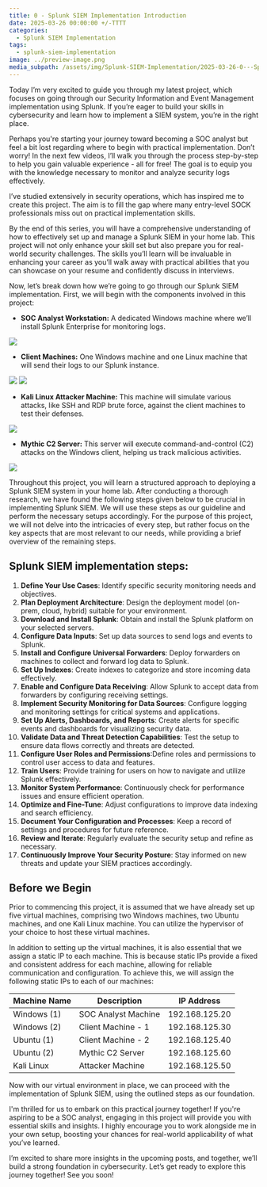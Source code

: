 ```yaml
---
title: 0 - Splunk SIEM Implementation Introduction
date: 2025-03-26 00:00:00 +/-TTTT
categories:
  - Splunk SIEM Implementation
tags:
  - splunk-siem-implementation
image: ../preview-image.png
media_subpath: /assets/img/Splunk-SIEM-Implementation/2025-03-26-0---Splunk-SIEM-Implementation-Introduction/
---
```


Today I’m very excited to guide you through my latest project, which focuses on going through our Security Information and Event Management implementation using Splunk. If you’re eager to build your skills in cybersecurity and learn how to implement a SIEM system, you’re in the right place.

Perhaps you're starting your journey toward becoming a SOC analyst but feel a bit lost regarding where to begin with practical implementation. Don’t worry! In the next few videos, I’ll walk you through the process step-by-step to help you gain valuable experience - all for free! The goal is to equip you with the knowledge necessary to monitor and analyze security logs effectively.

I’ve studied extensively in security operations, which has inspired me to create this project. The aim is to fill the gap where many entry-level SOCK professionals miss out on practical implementation skills.

By the end of this series, you will have a comprehensive understanding of how to effectively set up and manage a Splunk SIEM in your home lab. This project will not only enhance your skill set but also prepare you for real-world security challenges. The skills you’ll learn will be invaluable in enhancing your career as you’ll walk away with practical abilities that you can showcase on your resume and confidently discuss in interviews.

Now, let’s break down how we’re going to go through our Splunk SIEM implementation. First, we will begin with the components involved in this project:

- **SOC Analyst Workstation:** A dedicated Windows machine where we’ll install Splunk Enterprise for monitoring logs.

![](2025-03-26-0---Splunk-SIEM-Implementation-Introduction-1.png)

- **Client Machines:** One Windows machine and one Linux machine that will send their logs to our Splunk instance.

![](2025-03-26-0---Splunk-SIEM-Implementation-Introduction-2.png)
![](2025-03-26-0---Splunk-SIEM-Implementation-Introduction-3.png)

- **Kali Linux Attacker Machine:** This machine will simulate various attacks, like SSH and RDP brute force, against the client machines to test their defenses.

![](2025-03-26-0---Splunk-SIEM-Implementation-Introduction-4.png)

- **Mythic C2 Server:** This server will execute command-and-control (C2) attacks on the Windows client, helping us track malicious activities.

![](2025-03-26-0---Splunk-SIEM-Implementation-Introduction-5.png)

Throughout this project, you will learn a structured approach to deploying a Splunk SIEM system in your home lab. After conducting a thorough research, we have found the following steps given below to be crucial in implementing Splunk SIEM. We will use these steps as our guideline and perform the necessary setups accordingly. For the purpose of this project, we will not delve into the intricacies of every step, but rather focus on the key aspects that are most relevant to our needs, while providing a brief overview of the remaining steps.
  
## Splunk SIEM implementation steps:  
  
1. **Define Your Use Cases**: Identify specific security monitoring needs and objectives.  
2. **Plan Deployment Architecture**: Design the deployment model (on-prem, cloud, hybrid) suitable for your environment.  
3. **Download and Install Splunk**: Obtain and install the Splunk platform on your selected servers.  
4. **Configure Data Inputs**: Set up data sources to send logs and events to Splunk.  
5. **Install and Configure Universal Forwarders**: Deploy forwarders on machines to collect and forward log data to Splunk.  
6. **Set Up Indexes**: Create indexes to categorize and store incoming data effectively.  
7. **Enable and Configure Data Receiving**: Allow Splunk to accept data from forwarders by configuring receiving settings.  
8. **Implement Security Monitoring for Data Sources**: Configure logging and monitoring settings for critical systems and applications.    
9. **Set Up Alerts, Dashboards, and Reports**: Create alerts for specific events and dashboards for visualizing security data.  
10. **Validate Data and Threat Detection Capabilities**: Test the setup to ensure data flows correctly and threats are detected.  
11. **Configure User Roles and Permissions**:Define roles and permissions to control user access to data and features.  
12. **Train Users**: Provide training for users on how to navigate and utilize Splunk effectively.  
13. **Monitor System Performance**: Continuously check for performance issues and ensure efficient operation.  
14. **Optimize and Fine-Tune**: Adjust configurations to improve data indexing and search efficiency.  
15. **Document Your Configuration and Processes**: Keep a record of settings and procedures for future reference.  
16. **Review and Iterate**: Regularly evaluate the security setup and refine as necessary.  
17. **Continuously Improve Your Security Posture**: Stay informed on new threats and update your SIEM practices accordingly.  

## Before we Begin

Prior to commencing this project, it is assumed that we have already set up five virtual machines, comprising two Windows machines, two Ubuntu machines, and one Kali Linux machine. You can utilize the hypervisor of your choice to host these virtual machines.

In addition to setting up the virtual machines, it is also essential that we assign a static IP to each machine. This is because static IPs provide a fixed and consistent address for each machine, allowing for reliable communication and configuration. To achieve this, we will assign the following static IPs to each of our machines:  
  
| Machine Name | Description         | IP Address     |
| ------------ | ------------------- | -------------- |
| Windows (1)  | SOC Analyst Machine | 192.168.125.20 |
| Windows (2)  | Client Machine - 1  | 192.168.125.30 |
| Ubuntu (1)   | Client Machine - 2  | 192.168.125.40 |
| Ubuntu (2)   | Mythic C2 Server    | 192.168.125.60 |
| Kali Linux   | Attacker Machine    | 192.168.125.50 |

Now with our virtual environment in place, we can proceed with the implementation of Splunk SIEM, using the outlined steps as our foundation.

I'm thrilled for us to embark on this practical journey together! If you're aspiring to be a SOC analyst, engaging in this project will provide you with essential skills and insights. I highly encourage you to work alongside me in your own setup, boosting your chances for real-world applicability of what you’ve learned.

 I’m excited to share more insights in the upcoming posts, and together, we’ll build a strong foundation in cybersecurity. Let’s get ready to explore this journey together! See you soon!
